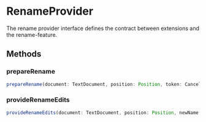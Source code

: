 # RenameProvider

The rename provider interface defines the contract between extensions and the rename-feature.

## Methods

### prepareRename

```typescript
prepareRename(document: TextDocument, position: Position, token: CancellationToken): ProviderResult<Range | {placeholder: string, range: Range}>
```

### provideRenameEdits

```typescript
provideRenameEdits(document: TextDocument, position: Position, newName: string, token: CancellationToken): ProviderResult<WorkspaceEdit>
```

[ProviderResult]: ProviderResultT.md
[Range]: Range.md
[Position]: Position.md
[TextDocument]: TextDocument.md
[CancellationToken]: CancellationToken.md
[WorkspaceEdit]: WorkspaceEdit.md
